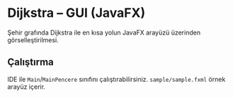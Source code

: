 # Dijkstra – GUI (JavaFX)

Şehir grafında Dijkstra ile en kısa yolun JavaFX arayüzü üzerinden görselleştirilmesi.

## Çalıştırma
IDE ile `Main`/`MainPencere` sınıfını çalıştırabilirsiniz. `sample/sample.fxml` örnek arayüz içerir.

